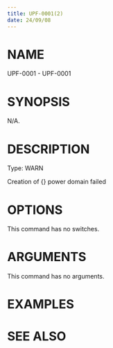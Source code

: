 ```yaml
---
title: UPF-0001(2)
date: 24/09/08
---
```


# NAME

UPF-0001 - UPF-0001

# SYNOPSIS

N/A.

# DESCRIPTION

Type: WARN

Creation of {} power domain failed

# OPTIONS

This command has no switches.

# ARGUMENTS

This command has no arguments.

# EXAMPLES

# SEE ALSO
